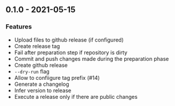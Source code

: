 ## 0.1.0 - 2021-05-15

### Features

* Upload files to github release (if configured)
* Create release tag
* Fail after preparation step if repository is dirty
* Commit and push changes made during the preparation phase
* Create github release
* `--dry-run` flag
* Allow to confiigure tag prefix (#14)
* Generate a changelog
* Infer version to release
* Execute a release only if there are public changes
